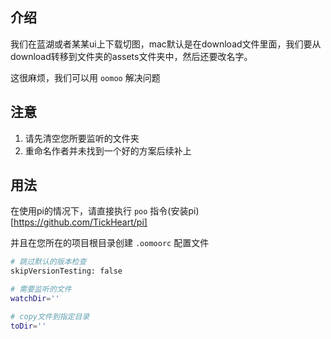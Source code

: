 ## 介绍
我们在蓝湖或者某某ui上下载切图，mac默认是在download文件里面，我们要从download转移到文件夹的assets文件夹中，然后还要改名字。

这很麻烦，我们可以用 `oomoo` 解决问题
## 注意
1. 请先清空您所要监听的文件夹
2. 重命名作者并未找到一个好的方案后续补上

## 用法

在使用pi的情况下，请直接执行 `poo` 指令(安装pi)[https://github.com/TickHeart/pi]

并且在您所在的项目根目录创建 `.oomoorc` 配置文件

```bash
# 跳过默认的版本检查
skipVersionTesting: false

# 需要监听的文件
watchDir=''

# copy文件到指定目录
toDir=''
```